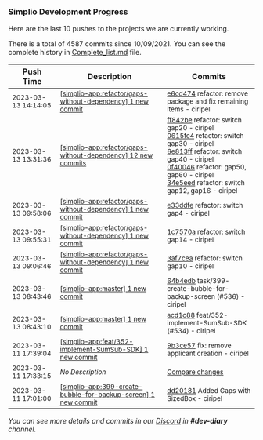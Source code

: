 
### Simplio Development Progress

Here are the last 10 pushes to the projects we are currently working.

There is a total of 4587 commits since 10/09/2021. You can see the complete history in
 [Complete_list.md](Complete_list.md) file.

| Push Time | Description | Commits |
| --- | --- | --- |
| <sub>2023-03-13 14:14:05</sub> | <sub>[[simplio-app:refactor/gaps\-without\-dependency] 1 new commit](https://github.com/SimplioOfficial/simplio-app/commit/e6cd474575d54fd6fd261817261e53c0f1f39251)</sub> | <sub>[e6cd474](https://github.com/SimplioOfficial/simplio-app/commit/e6cd474575d54fd6fd261817261e53c0f1f39251) refactor: remove package and fix remaining items - ciripel</sub> |
| <sub>2023-03-13 13:31:36</sub> | <sub>[[simplio-app:refactor/gaps\-without\-dependency] 12 new commits](https://github.com/SimplioOfficial/simplio-app/compare/e33ddfe1ab69...1e751282bbc0)</sub> | <sub>[ff842be](https://github.com/SimplioOfficial/simplio-app/commit/ff842beb976375c93e371485176fc77cd0ce1ac5) refactor: switch gap20 - ciripel<br>[0615fc4](https://github.com/SimplioOfficial/simplio-app/commit/0615fc4ea0fbaebaa19f02f6dcd20dffdfd20e65) refactor: switch gap30 - ciripel<br>[6e813ff](https://github.com/SimplioOfficial/simplio-app/commit/6e813ff20d1733c7c8ed1b5c5bba92547c1da6a8) refactor: switch gap40 - ciripel<br>[0f40046](https://github.com/SimplioOfficial/simplio-app/commit/0f40046b69391b18eb3a950d99ad0c6cef66f55d) refactor: gap50, gap60 - ciripel<br>[34e5eed](https://github.com/SimplioOfficial/simplio-app/commit/34e5eedcd25e592d51b11b3cfe4e87d7ec3f5a51) refactor: switch gap12, gap16 - ciripel</sub> |
| <sub>2023-03-13 09:58:06</sub> | <sub>[[simplio-app:refactor/gaps\-without\-dependency] 1 new commit](https://github.com/SimplioOfficial/simplio-app/commit/e33ddfe1ab6934891814a5567bfdb60ed6428469)</sub> | <sub>[e33ddfe](https://github.com/SimplioOfficial/simplio-app/commit/e33ddfe1ab6934891814a5567bfdb60ed6428469) refactor: switch gap4 - ciripel</sub> |
| <sub>2023-03-13 09:55:31</sub> | <sub>[[simplio-app:refactor/gaps\-without\-dependency] 1 new commit](https://github.com/SimplioOfficial/simplio-app/commit/1c7570a8351df7e6cb9c69d80ee7ab873424a03c)</sub> | <sub>[1c7570a](https://github.com/SimplioOfficial/simplio-app/commit/1c7570a8351df7e6cb9c69d80ee7ab873424a03c) refactor: switch gap14 - ciripel</sub> |
| <sub>2023-03-13 09:06:46</sub> | <sub>[[simplio-app:refactor/gaps\-without\-dependency] 1 new commit](https://github.com/SimplioOfficial/simplio-app/commit/3af7cea3d78402c459649c87924638d11402d42f)</sub> | <sub>[3af7cea](https://github.com/SimplioOfficial/simplio-app/commit/3af7cea3d78402c459649c87924638d11402d42f) refactor: switch gap10 - ciripel</sub> |
| <sub>2023-03-13 08:43:46</sub> | <sub>[[simplio-app:master] 1 new commit](https://github.com/SimplioOfficial/simplio-app/commit/64b4edbda6aee1ebdfb1f55afed5db2e5c84601f)</sub> | <sub>[64b4edb](https://github.com/SimplioOfficial/simplio-app/commit/64b4edbda6aee1ebdfb1f55afed5db2e5c84601f) task/399-create-bubble-for-backup-screen (#536) - ciripel</sub> |
| <sub>2023-03-13 08:43:10</sub> | <sub>[[simplio-app:master] 1 new commit](https://github.com/SimplioOfficial/simplio-app/commit/acd1c88196bcb41b0909991398b111d9606a68ed)</sub> | <sub>[acd1c88](https://github.com/SimplioOfficial/simplio-app/commit/acd1c88196bcb41b0909991398b111d9606a68ed) feat/352-implement-SumSub-SDK (#534) - ciripel</sub> |
| <sub>2023-03-11 17:39:04</sub> | <sub>[[simplio-app:feat/352\-implement\-SumSub\-SDK] 1 new commit](https://github.com/SimplioOfficial/simplio-app/commit/9b3ce578ddc3a8e53bd1aecf9d0df6489084988b)</sub> | <sub>[9b3ce57](https://github.com/SimplioOfficial/simplio-app/commit/9b3ce578ddc3a8e53bd1aecf9d0df6489084988b) fix: remove applicant creation - ciripel</sub> |
| <sub>2023-03-11 17:33:15</sub> | <sub>_No Description_</sub> | <sub>[Compare changes](https://github.com/SimplioOfficial/simplio-app/compare/73973882a708...481ead1daff5)</sub> |
| <sub>2023-03-11 17:01:00</sub> | <sub>[[simplio-app:399\-create\-bubble\-for\-backup\-screen] 1 new commit](https://github.com/SimplioOfficial/simplio-app/commit/dd20181ab4fad37359c9811cea159e903cedd38d)</sub> | <sub>[dd20181](https://github.com/SimplioOfficial/simplio-app/commit/dd20181ab4fad37359c9811cea159e903cedd38d) Added Gaps with SizedBox - ciripel</sub> |

_You can see more details and commits in our [Discord](https://discord.gg/aKhjuwZmdP) in **#dev-diary** channel._
